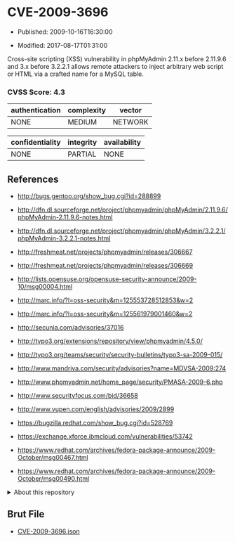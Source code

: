 # CVE-2009-3696

- Published: 2009-10-16T16:30:00

- Modified: 2017-08-17T01:31:00

Cross-site scripting (XSS) vulnerability in phpMyAdmin 2.11.x before 2.11.9.6 and 3.x before 3.2.2.1 allows remote attackers to inject arbitrary web script or HTML via a crafted name for a MySQL table.

### CVSS Score: **4.3**

| authentication | complexity | vector |
| --- | --- | --- |
| NONE | MEDIUM | NETWORK |

| confidentiality | integrity | availability |
| --- | --- | --- |
| NONE | PARTIAL | NONE |

## References

* http://bugs.gentoo.org/show_bug.cgi?id=288899

* http://dfn.dl.sourceforge.net/project/phpmyadmin/phpMyAdmin/2.11.9.6/phpMyAdmin-2.11.9.6-notes.html

* http://dfn.dl.sourceforge.net/project/phpmyadmin/phpMyAdmin/3.2.2.1/phpMyAdmin-3.2.2.1-notes.html

* http://freshmeat.net/projects/phpmyadmin/releases/306667

* http://freshmeat.net/projects/phpmyadmin/releases/306669

* http://lists.opensuse.org/opensuse-security-announce/2009-10/msg00004.html

* http://marc.info/?l=oss-security&m=125553728512853&w=2

* http://marc.info/?l=oss-security&m=125561979001460&w=2

* http://secunia.com/advisories/37016

* http://typo3.org/extensions/repository/view/phpmyadmin/4.5.0/

* http://typo3.org/teams/security/security-bulletins/typo3-sa-2009-015/

* http://www.mandriva.com/security/advisories?name=MDVSA-2009:274

* http://www.phpmyadmin.net/home_page/security/PMASA-2009-6.php

* http://www.securityfocus.com/bid/36658

* http://www.vupen.com/english/advisories/2009/2899

* https://bugzilla.redhat.com/show_bug.cgi?id=528769

* https://exchange.xforce.ibmcloud.com/vulnerabilities/53742

* https://www.redhat.com/archives/fedora-package-announce/2009-October/msg00467.html

* https://www.redhat.com/archives/fedora-package-announce/2009-October/msg00490.html

<details>
<summary>About this repository</summary> 

  This repository is part of the project [Live Hack CVE](https://github.com/Live-Hack-CVE). Main website can be found [www.live-hack.org](https://www.live-hack.org) 
  
  Made by [Sn0wAlice](https://github.com/Sn0wAlice) for the people that care about security and need to have a feed of the latest CVEs. Hope you enjoy it, don't forget to star the repo and follow me on [Twitter](https://twitter.com/Sn0wAlice) and [Github](https://github.com/Sn0wAlice). And that is my [personnal website](https://www.alice-snow.me/)

  - [Home Page](https://github.com/Live-Hack-CVE)
  - [Framework](https://github.com/Live-Hack-CVE/cve-framework)
  - [CVE database](https://github.com/Live-Hack-CVE/full_database)
  - [Changelog](https://github.com/Live-Hack-CVE/Changelog)
</details>

## Brut File

* [CVE-2009-3696.json](https://raw.githubusercontent.com/Live-Hack-CVE/full_database/main/cves/2009/CVE-2009-3696.json)

